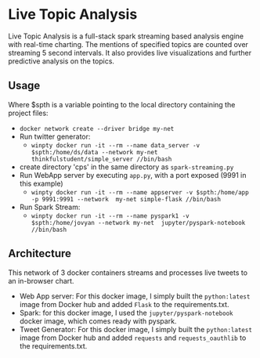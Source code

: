 # Live Topic Analysis

Live Topic Analysis is a full-stack spark streaming based analysis engine with real-time charting. 
The mentions of specified topics are counted over streaming 5 second intervals. It also provides live visualizations and further predictive analysis on the topics.

## Usage

Where $spth is a variable pointing to the local directory containing the project files:


- `docker network create --driver bridge my-net`
- Run twitter generator: 
  - `winpty docker run -it --rm --name data_server -v $spth:/home/ds/data --network my-net 
thinkfulstudent/simple_server //bin/bash`
- create directory 'cps' in the same directory as `spark-streaming.py`
- Run WebApp server by executing `app.py`, with a port exposed (9991 in this example)
  - `winpty docker run -it --rm --name appserver -v $spth:/home/app -p 9991:9991 --network 
my-net simple-flask //bin/bash`
- Run Spark Stream:
  - `winpty docker run -it --rm --name pyspark1 -v $spth:/home/jovyan --network my-net 
jupyter/pyspark-notebook //bin/bash`

## Architecture 
This network of 3 docker containers streams and processes live tweets to an in-browser chart. 

- Web App server: For this docker image, I simply built the `python:latest` image from Docker hub and 
added `Flask` to the requirements.txt.
- Spark: for this docker image, I used the `jupyter/pyspark-notebook` docker image, which comes ready with 
pyspark.
- Tweet Generator: For this docker image, I simply built the `python:latest` image from Docker hub and added `requests` and `requests_oauthlib` to the 
requirements.txt.


